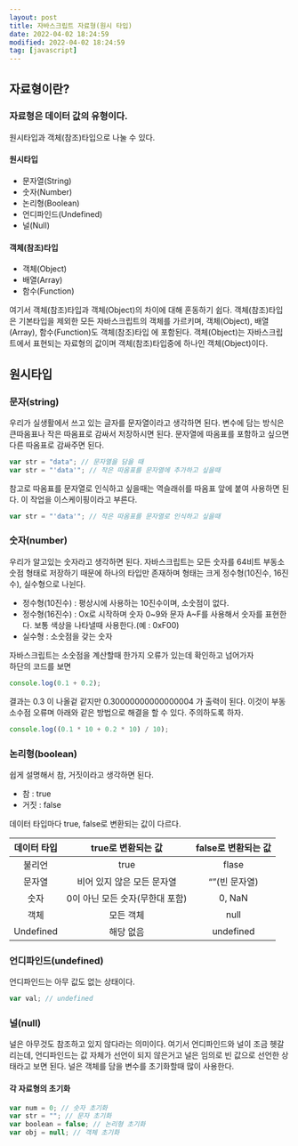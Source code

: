 ```yaml
---
layout: post
title: 자바스크립트 자료형(원시 타입)
date: 2022-04-02 18:24:59
modified: 2022-04-02 18:24:59
tag: [javascript]
---
```


## 자료형이란?

### 자료형은 데이터 값의 유형이다.

원시타입과 객체(참조)타입으로 나눌 수 있다.

#### 원시타입

- 문자열(String)
- 숫자(Number)
- 논리형(Boolean)
- 언디파인드(Undefined)
- 널(Null)

#### 객체(참조)타입

- 객체(Object)
- 배열(Array)
- 함수(Function)

여기서 객체(참조)타입과 객체(Object)의 차이에 대해 혼동하기 쉽다. 객체(참조)타입은 기본타입을 제외한 모든 자바스크립트의 객체를 가르키며, 객체(Object), 배열(Array), 함수(Function)도 객체(참조)타입 에 포함된다. 객체(Object)는 자바스크립트에서 표현되는 자료형의 값이며 객체(참조)타입중에 하나인 객체(Object)이다.

## 원시타입

### 문자(string)

우리가 실생활에서 쓰고 있는 글자를 문자열이라고 생각하면 된다. 변수에 담는 방식은 큰따옴표나 작은 따옴표로 감싸서 저장하시면 된다. 문자열에 따옴표를 포함하고 싶으면 다른 따옴표로 감싸주면 된다.

```javascript
var str = "data"; // 문자열을 담을 때
var str = "'data'"; // 작은 따옴표를 문자열에 추가하고 싶을때
```

참고로 따옴표를 문자열로 인식하고 싶을때는 역슬래쉬를 따옴표 앞에 붙여 사용하면 된다. 이 작업을 이스케이핑이라고 부른다.

```javascript
var str = "'data'"; // 작은 따옴표를 문자열로 인식하고 싶을때
```

### 숫자(number)

우리가 알고있는 숫자라고 생각하면 된다. 자바스크립트는 모든 숫자를 64비트 부동소숫점 형태로 저장하기 때문에 하나의 타입만 존재하며 형태는 크게 정수형(10진수, 16진수), 실수형으로 나뉜다.

- 정수형(10진수) : 평상시에 사용하는 10진수이며, 소숫점이 없다.
- 정수형(16진수) : Ox로 시작하며 숫자 0~9와 문자 A~F를 사용해서 숫자를 표현한다. 보통 색상을 나타낼때 사용한다.(예 : 0xF00)
- 실수형 : 소숫점을 갖는 숫자

자바스크립트는 소숫점을 계산할때 한가지 오류가 있는데 확인하고 넘어가자  
하단의 코드를 보면

```javascript
console.log(0.1 + 0.2);
```

결과는 0.3 이 나올겉 같지만 0.30000000000000004 가 출력이 된다. 이것이 부동소수점 오류며 아래와 같은 방법으로 해결을 할 수 있다. 주의하도록 하자.

```javascript
console.log((0.1 * 10 + 0.2 * 10) / 10);
```

### 논리형(boolean)

쉽게 설명해서 참, 거짓이라고 생각하면 된다.

- 참 : true
- 거짓 : false

데이터 타입마다 true, false로 변환되는 값이 다르다.

| 데이터 타입 |       true로 변환되는 값        | false로 변환되는 값 |
| :---------: | :-----------------------------: | :-----------------: |
|   불리언    |              true               |        flase        |
|   문자열    |   비어 있지 않은 모든 문자열    |    “”(빈 문자열)    |
|    숫자     | 0이 아닌 모든 숫자(무한대 포함) |       0, NaN        |
|    객체     |            모든 객체            |        null         |
|  Undefined  |            해당 없음            |      undefined      |

### 언디파인드(undefined)

언디파인드는 아무 값도 없는 상태이다.

```javascript
var val; // undefined
```

### 널(null)

널은 아무것도 참조하고 있지 않다라는 의미이다. 여기서 언디파인드와 널이 조금 헷갈리는데, 언디파인드는 값 자체가 선언이 되지 않은거고 널은 임의로 빈 값으로 선언한 상태라고 보면 된다. 널은 객체를 담을 변수를 초기화할때 많이 사용한다.

#### 각 자료형의 초기화

```javascript
var num = 0; // 숫자 초기화
var str = ""; // 문자 초기화
var boolean = false; // 논리형 초기화
var obj = null; // 객체 초기화
```
